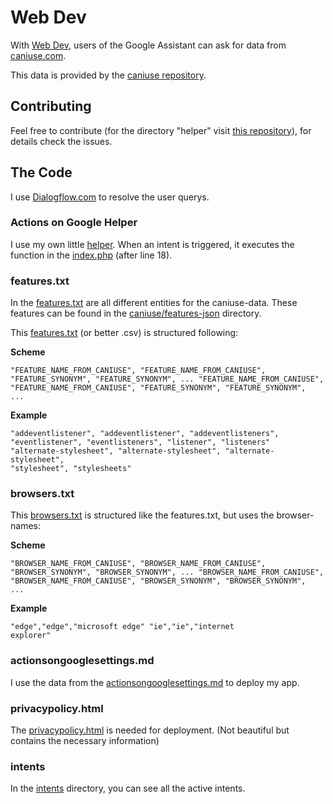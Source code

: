 # Web Dev
With [Web Dev](https://assistant.google.com/services/a/id/6e3b4b0d7d1aebde/), users of the Google Assistant can ask for data from [caniuse.com](https://caniuse.com).

This data is provided by the [caniuse repository](https://github.com/Fyrd/caniuse).


## Contributing
Feel free to contribute (for the directory "helper" visit [this repository](https://github.com/richtepa/google_assistant-api.ai-php_helper)), for details check the issues.


## The Code
I use [Dialogflow.com](https://dialogflow.com) to resolve the user querys.


### Actions on Google Helper
I use my own little [helper](https://github.com/richtepa/google_assistant-api.ai-php_helper). When an intent is triggered, it executes the function in the [index.php](index.php) (after line 18).


### features.txt
In the [features.txt](features.txt) are all different entities for the caniuse-data. These features can be found in the [caniuse/features-json](https://github.com/Fyrd/caniuse/tree/master/features-json) directory.

This [features.txt](features.txt) (or better .csv) is structured following:

**Scheme**

<CODE>"FEATURE_NAME_FROM_CANIUSE", "FEATURE_NAME_FROM_CANIUSE", "FEATURE_SYNONYM", "FEATURE_SYNONYM", ...
"FEATURE_NAME_FROM_CANIUSE", "FEATURE_NAME_FROM_CANIUSE", "FEATURE_SYNONYM", "FEATURE_SYNONYM", ...</CODE>

**Example**

<CODE>"addeventlistener", "addeventlistener", "addeventlisteners", "eventlistener", "eventlisteners", "listener", "listeners"
"alternate-stylesheet", "alternate-stylesheet", "alternate-stylesheet", "stylesheet", "stylesheets"</CODE>


### browsers.txt

This [browsers.txt](browsers.txt) is structured like the features.txt, but uses the browser-names:

**Scheme**

<CODE>"BROWSER_NAME_FROM_CANIUSE", "BROWSER_NAME_FROM_CANIUSE", "BROWSER_SYNONYM", "BROWSER_SYNONYM", ...
"BROWSER_NAME_FROM_CANIUSE", "BROWSER_NAME_FROM_CANIUSE", "BROWSER_SYNONYM", "BROWSER_SYNONYM", ...</CODE>

**Example**

<CODE>"edge","edge","microsoft edge"
"ie","ie","internet explorer"</CODE>


### actionsongooglesettings.md
I use the data from the [actionsongooglesettings.md](actionsongooglesettings.md) to deploy my app.


### privacypolicy.html
The [privacypolicy.html](privacypolicy.html) is needed for deployment. (Not beautiful but contains the necessary information)

### intents
In the [intents](intents) directory, you can see all the active intents.